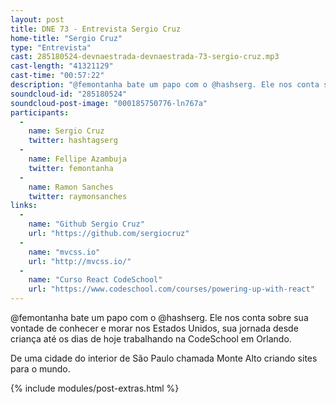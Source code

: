 ```yaml
---
layout: post
title: DNE 73 - Entrevista Sergio Cruz
home-title: "Sergio Cruz"
type: "Entrevista"
cast: 285180524-devnaestrada-devnaestrada-73-sergio-cruz.mp3
cast-length: "41321129"
cast-time: "00:57:22"
description: "@femontanha bate um papo com o @hashserg. Ele nos conta sobre sua vontade de conhecer e morar nos Estados Unidos, sua jornada desde criança até os dias de hoje trabalhando na CodeSchool em Orlando. "
soundcloud-id: "285180524"
soundcloud-post-image: "000185750776-ln767a"
participants:
  -
    name: Sergio Cruz
    twitter: hashtagserg
  -
    name: Fellipe Azambuja
    twitter: femontanha
  -
    name: Ramon Sanches
    twitter: raymonsanches
links:
  -
    name: "Github Sergio Cruz"
    url: "https://github.com/sergiocruz"
  -
    name: "mvcss.io"
    url: "http://mvcss.io/"
  -
    name: "Curso React CodeSchool"
    url: "https://www.codeschool.com/courses/powering-up-with-react"
---
```


@femontanha bate um papo com o @hashserg. Ele nos conta sobre sua vontade de conhecer e morar nos Estados Unidos, sua jornada desde criança até os dias de hoje trabalhando na CodeSchool em Orlando. 

De uma cidade do interior de São Paulo chamada Monte Alto criando sites para o mundo.

{% include modules/post-extras.html %}
